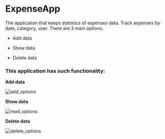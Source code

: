 # ExpenseApp
The application that keeps statistics of expenses data.
Track expenses by date, category, user.
There are 3 main options:
<ul><li> Add data </li></ul>
<ul><li> Show data </li></ul>
<ul><li> Delete data </li></ul>
<h3> This application has such functionality: </h3>


<b> Add data </b>

![add_options](https://user-images.githubusercontent.com/43173584/143004514-4bbedfe7-2413-45db-8fda-14d77bd22bea.png)

<b> Show data </b>

![read_options](https://user-images.githubusercontent.com/43173584/143004544-0f8c6cf3-bb5d-4279-82b0-4845c8f56fdb.png)

<b> Delete data </b>

![delete_options](https://user-images.githubusercontent.com/43173584/143004563-97d8732a-cbb4-4f63-9152-ef852d606154.png)
